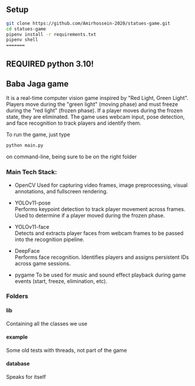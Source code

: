 ## Setup

```bash
git clone https://github.com/Amirhossein-2020/statues-game.git
cd statues-game
pipenv install -r requirements.txt
pipenv shell
=======
```

## REQUIRED python 3.10!

## Baba Jaga game
It is a real-time computer vision game inspired by "Red Light, Green Light". Players move during the "green light" (moving phase) and must freeze during the "red light" (frozen phase). If a player moves during the frozen state, they are eliminated. The game uses webcam input, pose detection, and face recognition to track players and identify them.

To run the game, just type

```bash
python main.py 
```

on command-line, being sure to be on the right folder

### Main Tech Stack:

- OpenCV 
Used for capturing video frames, image preprocessing, visual annotations, and fullscreen rendering.

- YOLOv11-pose   
Performs keypoint detection to track player movement across frames. Used to determine if a player moved during the frozen phase.

- YOLOv11-face   
Detects and extracts player faces from webcam frames to be passed into the recognition pipeline.

- DeepFace   
Performs face recognition. Identifies players and assigns persistent IDs across game sessions.

- pygame 
To be used for music and sound effect playback during game events (start, freeze, elimination, etc).

### Folders

#### lib

Containing all the classes we use

#### example

Some old tests with threads, not part of the game

#### database

Speaks for itself
